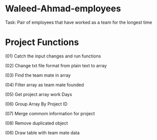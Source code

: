 # Waleed-Ahmad-employees
Task: Pair of employees that have worked as a team for the longest time

# Project Functions
(01) Catch the input changes and run functions

(02) Change txt file format from plain text to array

(03) Find the team mate in array

(04) Filter array as team mate founded

(05) Get project array work Days

(06) Group Array By Project ID

(07) Merge commom information for project

(08) Remove duplicated object

(06) Draw table with team mate data
